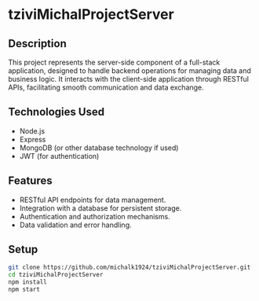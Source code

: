 # tziviMichalProjectServer

## Description
This project represents the server-side component of a full-stack application, designed to handle backend operations for managing data and business logic. It interacts with the client-side application through RESTful APIs, facilitating smooth communication and data exchange.

## Technologies Used
- Node.js
- Express
- MongoDB (or other database technology if used)
- JWT (for authentication)

## Features
- RESTful API endpoints for data management.
- Integration with a database for persistent storage.
- Authentication and authorization mechanisms.
- Data validation and error handling.

## Setup
   ```bash
   git clone https://github.com/michalk1924/tziviMichalProjectServer.git
   cd tziviMichalProjectServer
   npm install
   npm start
